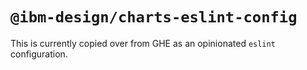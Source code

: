 # `@ibm-design/charts-eslint-config`

This is currently copied over from GHE as an opinionated `eslint` configuration.
